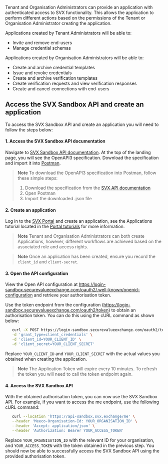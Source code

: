Tenant and Organisation Administrators can provide an application with authenticated access to SVX functionality. This allows the application to perform different actions based on the permissions of the Tenant or Organisation Administrator creating the application.

Applications created by Tenant Administrators will be able to:
* Invite and remove end-users
* Manage credential schemas

Applications created by Organisation Administrators will be able to:
* Create and archive credential templates
* Issue and revoke credentials
* Create and archive verification templates
* Create verification requests and view verification responses
* Create and cancel connections with end-users

## Access the SVX Sandbox API and create an application

To access the SVX Sandbox API and create an application you will need to follow the steps below:

#### 1. Access the SVX Sandbox API documentation

Navigate to [SVX Sandbox API documentation](https://api-reference-sandbox.svx.exchange/). At the top of the landing page, you will see the OpenAPI3 specification. Download the specification and import it into [Postman](https://learning.postman.com/docs/integrations/available-integrations/working-with-openAPI/).

> **Note**
> To download the OpenAPI3 specification into Postman, follow these simple steps:
> 1. Download the specification from the [SVX API documentation](https://api-reference-sandbox.svx.exchange/)
> 2. Open Postman
> 3. Import the downloaded .json file

#### 2. Create an application

Log in to the [SVX Portal](https://portal-sandbox.securevalueexchange.com/login) and create an application, see the Applications tutorial located in the [Portal tutorials](/guides/portal-tutorials/README.md) for more information. 

> **Note**
> Tenant and Organisation Administrators can both create Applications, however, different workflows are achieved based on the associated role and access rights.

> **Note**
> Once an application has been created, ensure you record the ``client_id`` and ``client-secret``.

#### 3. Open the API configuration

View the Open API configuration at https://login-sandbox.securevalueexchange.com/oauth2/.well-known/openid-configuration and retrieve your authorisation token.

Use the token endpoint from the configuration (https://login-sandbox.securevalueexchange.com/oauth2/token) to obtain an authorisation token. You can do this using the cURL command as shown below:
```bash
   curl -X POST https://login-sandbox.securevalueexchange.com/oauth2/token \
   -d 'grant_type=client_credentials' \
   -d 'client_id=YOUR_CLIENT_ID' \
   -d 'client_secret=YOUR_CLIENT_SECRET'
```

Replace `YOUR_CLIENT_ID` and `YOUR_CLIENT_SECRET` with the actual values you obtained when creating the application.

> **Note**
> The Application Token will expire every 10 minutes. To refresh the token you will need to call the token endpoint again.

#### 4. Access the SVX Sandbox API

With the obtained authorisation token, you can now use the SVX Sandbox API. For example, if you want to access the me endpoint, use the following cURL command:
```bash
   curl --location 'https://api-sandbox.svx.exchange/me' \
   --header 'Meeco-Organisation-Id: YOUR_ORGANISATION_ID' \
   --header 'Accept: application/json' \
   --header 'Authorization: Bearer YOUR_ACCESS_TOKEN'
```

Replace `YOUR_ORGANISATION_ID` with the relevant ID for your organisation, and `YOUR_ACCESS_TOKEN` with the token obtained in the previous step. You should now be able to successfully access the SVX Sandbox API using the provided authorisation token. 
